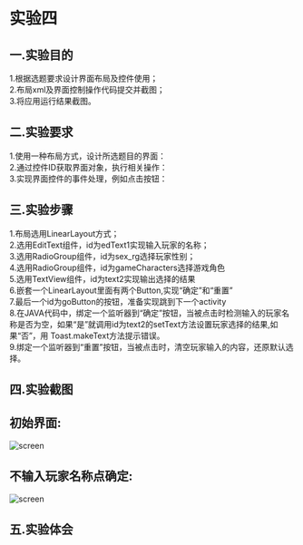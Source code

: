 实验四
=
一.实验目的
-
1.根据选题要求设计界面布局及控件使用；<br>
2.布局xml及界面控制操作代码提交并截图；<br>
3.将应用运行结果截图。<br>
  
二.实验要求
-
1.使用一种布局方式，设计所选题目的界面：<br>
2.通过控件ID获取界面对象，执行相关操作：<br>
3.实现界面控件的事件处理，例如点击按钮：<br>

三.实验步骤
-
1.布局选用LinearLayout方式；<br>
2.选用EditText组件，id为edText1实现输入玩家的名称；<br>
3.选用RadioGroup组件，id为sex_rg选择玩家性别；<br>
4.选用RadioGroup组件，id为gameCharacters选择游戏角色<br>
5.选用TextView组件，id为text2实现输出选择的结果<br>
6.嵌套一个LinearLayout里面有两个Button,实现“确定”和“重置”<br>
7.最后一个id为goButton的按钮，准备实现跳到下一个activity<br>
8.在JAVA代码中，绑定一个监听器到“确定”按钮，当被点击时检测输入的玩家名称是否为空，如果“是”就调用id为text2的setText方法设置玩家选择的结果,如果“否”，用     Toast.makeText方法提示错误。<br>
9.绑定一个监听器到“重置”按钮，当被点击时，清空玩家输入的内容，还原默认选择。

四.实验截图
-
初始界面:
-
![screen](https://github.com/yangyangyang2017/android-labs-2018/blob/master/soft1614080902221/%E7%AC%AC4%E6%AC%A1%E5%AE%9E%E9%AA%8C%E6%88%AA%E5%9B%BE1.png)

不输入玩家名称点确定:
-
![screen]()

五.实验体会
-
    
